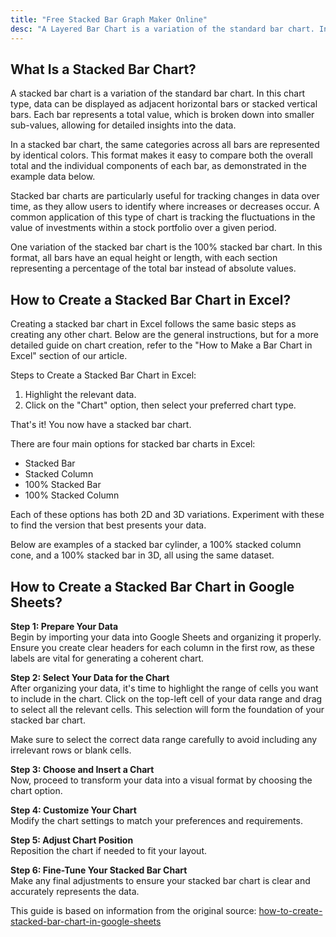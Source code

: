 ```yaml
---
title: "Free Stacked Bar Graph Maker Online"
desc: "A Layered Bar Chart is a variation of the standard bar chart. In this chart type, data can be displayed as adjacent horizontal bars or stacked vertical bars. Try it now—no sign-up required!"
---
```


## What Is a Stacked Bar Chart?

A stacked bar chart is a variation of the standard bar chart. In this chart type, data can be displayed as adjacent horizontal bars or stacked vertical bars. Each bar represents a total value, which is broken down into smaller sub-values, allowing for detailed insights into the data.

In a stacked bar chart, the same categories across all bars are represented by identical colors. This format makes it easy to compare both the overall total and the individual components of each bar, as demonstrated in the example data below.

Stacked bar charts are particularly useful for tracking changes in data over time, as they allow users to identify where increases or decreases occur. A common application of this type of chart is tracking the fluctuations in the value of investments within a stock portfolio over a given period.

One variation of the stacked bar chart is the 100% stacked bar chart. In this format, all bars have an equal height or length, with each section representing a percentage of the total bar instead of absolute values.

## How to Create a Stacked Bar Chart in Excel?

Creating a stacked bar chart in Excel follows the same basic steps as creating any other chart. Below are the general instructions, but for a more detailed guide on chart creation, refer to the "How to Make a Bar Chart in Excel" section of our article.

Steps to Create a Stacked Bar Chart in Excel:

1. Highlight the relevant data.
2. Click on the "Chart" option, then select your preferred chart type.

That's it! You now have a stacked bar chart.

There are four main options for stacked bar charts in Excel:

- Stacked Bar
- Stacked Column
- 100% Stacked Bar
- 100% Stacked Column

Each of these options has both 2D and 3D variations. Experiment with these to find the version that best presents your data.

Below are examples of a stacked bar cylinder, a 100% stacked column cone, and a 100% stacked bar in 3D, all using the same dataset.

## How to Create a Stacked Bar Chart in Google Sheets?

**Step 1: Prepare Your Data**  
Begin by importing your data into Google Sheets and organizing it properly. Ensure you create clear headers for each column in the first row, as these labels are vital for generating a coherent chart.

**Step 2: Select Your Data for the Chart**  
After organizing your data, it's time to highlight the range of cells you want to include in the chart. Click on the top-left cell of your data range and drag to select all the relevant cells. This selection will form the foundation of your stacked bar chart.

Make sure to select the correct data range carefully to avoid including any irrelevant rows or blank cells.

**Step 3: Choose and Insert a Chart**  
Now, proceed to transform your data into a visual format by choosing the chart option.

**Step 4: Customize Your Chart**  
Modify the chart settings to match your preferences and requirements.

**Step 5: Adjust Chart Position**  
Reposition the chart if needed to fit your layout.

**Step 6: Fine-Tune Your Stacked Bar Chart**  
Make any final adjustments to ensure your stacked bar chart is clear and accurately represents the data.

This guide is based on information from the original source: [how-to-create-stacked-bar-chart-in-google-sheets](https://clickup.com/blog/how-to-create-stacked-bar-chart-in-google-sheets/)

